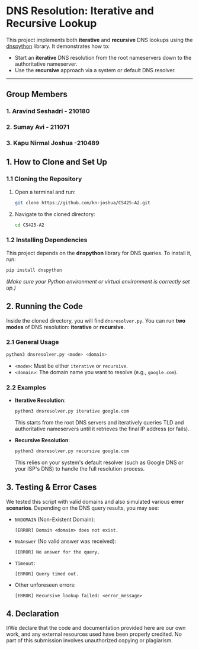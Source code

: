 
# DNS Resolution: Iterative and Recursive Lookup

This project implements both **iterative** and **recursive** DNS lookups using the [dnspython](https://www.dnspython.org/) library. It demonstrates how to:
- Start an **iterative** DNS resolution from the root nameservers down to the authoritative nameserver.
- Use the **recursive** approach via a system or default DNS resolver.

---

## Group Members

### 1. Aravind Seshadri - 210180

### 2. Sumay Avi - 211071

### 3. Kapu Nirmal Joshua -210489

## 1. How to Clone and Set Up

### 1.1 Cloning the Repository
1. Open a terminal and run:
   ```bash
   git clone https://github.com/kn-joshua/CS425-A2.git
   ```

2. Navigate to the cloned directory:
   ```bash
   cd CS425-A2
   ```

### 1.2 Installing Dependencies
This project depends on the **dnspython** library for DNS queries. To install it, run:

```bash
pip install dnspython
```

*(Make sure your Python environment or virtual environment is correctly set up.)*

## 2. Running the Code
Inside the cloned directory, you will find `dnsresolver.py`. You can run **two modes** of DNS resolution: **iterative** or **recursive**.

### 2.1 General Usage
```bash
python3 dnsresolver.py <mode> <domain>
```
* `<mode>`: Must be either `iterative` or `recursive`.
* `<domain>`: The domain name you want to resolve (e.g., `google.com`).

### 2.2 Examples
* **Iterative Resolution**:
  ```bash
  python3 dnsresolver.py iterative google.com
  ```
  This starts from the root DNS servers and iteratively queries TLD and authoritative nameservers until it retrieves the final IP address (or fails).

* **Recursive Resolution**:
  ```bash
  python3 dnsresolver.py recursive google.com
  ```
  This relies on your system's default resolver (such as Google DNS or your ISP's DNS) to handle the full resolution process.

## 3. Testing & Error Cases
We tested this script with valid domains and also simulated various **error scenarios**. Depending on the DNS query results, you may see:

* `NXDOMAIN` (Non-Existent Domain):
  ```text
  [ERROR] Domain <domain> does not exist.
  ```

* `NoAnswer` (No valid answer was received):
  ```text
  [ERROR] No answer for the query.
  ```

* `Timeout`:
  ```text
  [ERROR] Query timed out.
  ```

* Other unforeseen errors:
  ```text
  [ERROR] Recursive lookup failed: <error_message>
  ```

## 4. Declaration
I/We declare that the code and documentation provided here are our own work, and any external resources used have been properly credited. No part of this submission involves unauthorized copying or plagiarism.
